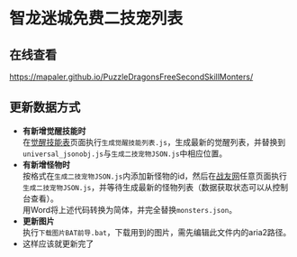 # 智龙迷城免费二技宠列表 
## 在线查看
https://mapaler.github.io/PuzzleDragonsFreeSecondSkillMonters/

## 更新数据方式
* **有新增觉醒技能时**  
  在[觉醒技能表](http://pad.skyozora.com/skill/%E8%A6%BA%E9%86%92%E6%8A%80%E8%83%BD%E4%B8%80%E8%A6%BD/)页面执行`生成觉醒技能列表.js`，生成最新的觉醒列表，并替换到`universal_jsonobj.js`与`生成二技宠物JSON.js`中相应位置。  
* **有新增怪物时**  
  按格式在`生成二技宠物JSON.js`内添加新怪物的id，然后在[战友网](http://pad.skyozora.com/)任意页面执行`生成二技宠物JSON.js`，并等待生成最新的怪物列表（数据获取状态可以从控制台查看）。  
  用Word将上述代码转换为简体，并完全替换`monsters.json`。
* **更新图片**  
  执行`下载图片BAT前导.bat`，下载用到的图片，需先编辑此文件内的aria2路径。
* 这样应该就更新完了
